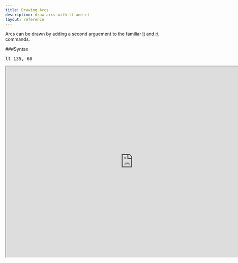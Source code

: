 ```yaml
---
title: Drawing Arcs
description: draw arcs with lt and rt
layout: reference
---
```


Arcs can be drawn by adding a second arguement to the familiar [lt](lt.html) and [rt](rt.html) commands. 

###Syntax

<pre class="jumbo">
lt <span data-dfn="angle">135</span>, <span data-dfn="radius">60</span>
</pre>

<iframe src="http://david.pencilcode.net/home/explainer/curves" width="800" height="600"></iframe>
